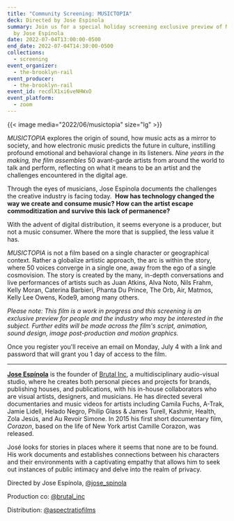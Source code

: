 ```yaml
---
title: "Community Screening: MUSICTOPIA"
deck: Directed by Jose Espínola
summary: Join us for a special holiday screening exclusive preview of MUSICTOPIA
  by Jose Espínola
date: 2022-07-04T13:00:00-0500
end_date: 2022-07-04T14:30:00-0500
collections:
  - screening
event_organizer:
  - the-brooklyn-rail
event_producer:
  - the-brooklyn-rail
event_id: recdlX1xi6veNHWxO
event_platform:
  - zoom
---
```


{{< image media="2022/06/musictopia" size="lg" >}}

*MUSICTOPIA* explores the origin of sound, how music acts as a mirror to society, and how electronic music predicts the future in culture, instilling profound emotional and behavioral change in its listeners. *Nine years in the making, the film assembles* 50 avant-garde artists from around the world to talk and perform, reflecting on what it means to be an artist and the challenges encountered in the digital age.

Through the eyes of musicians, Jose Espínola documents the challenges the creative industry is facing today.  **How has technology changed the way we create and consume music? How can the artist escape commoditization and survive this lack of permanence?**

With the advent of digital distribution, it seems everyone is a producer, but not a music consumer. Where the more that is supplied, the less value it has.

*MUSICTOPIA* is not a film based on a single character or geographical context. Rather a globalize artistic approach, the arc is within the story, where 50 voices converge in a single one, away from the ego of a single cosmovision. The story is created by the many, in-depth conversations and live performances of artists such as Juan Atkins, Alva Noto, Nils Frahm, Kelly Moran, Caterina Barbieri, Phanta Du Prince, The Orb, Air, Matmos, Kelly Lee Owens, Kode9, among many others.

*Please note: This film is a work in progress and this screening is an exclusive preview for people and the industry who may be interested in the subject. Further edits will be made across the film's script, animation, sound design, image post-production and motion graphics.*

Once you register you'll receive an email on Monday, July 4 with a link and password that will grant you 1 day of access to the film.

---

[**Jose Espínola**](https://www.josespinola.com/) is the founder of [Brutal Inc](https://www.brutalinc.org/), a multidisciplinary audio-visual studio, where he creates both personal pieces and projects for brands, publishing houses, and publications, with his in-house collaborators who are visual artists, designers, and musicians. He has directed several documentaries and music videos for artists including Camila Fuchs, A-Trak, Jamie Lidell, Helado Negro, Philip Glass & James Turell, Kashmir, Health, Zola Jesús, and Au Revoir Simone. In 2015 his first short documentary film, *Corazon*, based on the life of New York artist Camille Corazon, was released.

José looks for stories in places where it seems that none are to be found. His work documents and establishes connections between his characters and their environments with a captivating empathy that allows him to seek out instances of public intimacy and delve into the realm of privacy.

Directed by Jose Espínola, [@jose_spinola](https://www.instagram.com/jose_spinola/?hl=en)

Production co: [@brutal_inc](https://www.instagram.com/brutal_inc/)

Distribution: [@​aspectratiofilms](https://www.instagram.com/aspectratiofilms/)
